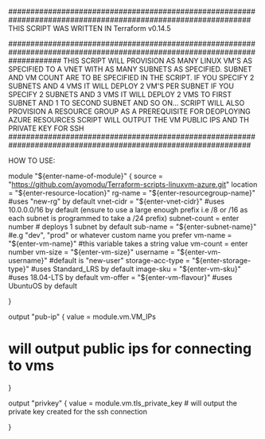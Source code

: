 ###############################################################################################################
THIS SCRIPT WAS WRITTEN IN Terraform v0.14.5

############################################################################################################################
THIS SCRIPT WILL PROVISION AS MANY LINUX VM'S AS SPECIFIED TO A VNET WITH AS MANY SUBNETS AS SPECIFIED.
SUBNET AND VM COUNT ARE TO BE SPECIFIED IN THE SCRIPT. IF YOU SPECIFY 2 SUBNETS AND 4 VMS IT WILL DEPLOY 2 VM'S PER SUBNET
IF YOU SPECIFY 2 SUBNETS AND 3 VMS IT WILL DEPLOY 2 VMS TO FIRST SUBNET AND 1 TO SECOND SUBNET AND SO ON...
SCRIPT WILL ALSO PROVISION A RESOURCE GROUP AS A PREREQUISITE FOR DEOPLOYING AZURE RESOURCES
SCRIPT WILL OUTPUT THE VM PUBLIC IPS AND TH PRIVATE KEY FOR SSH 
###############################################################################################################

HOW TO USE:

module "${enter-name-of-module}" {
	source = "https://github.com/ayomodu/Terraform-scripts-linuxvm-azure.git"
	location    	 = "${enter-resource-location}"	
	rg-name	    	 = "${enter-resourcegroup-name}" #uses "new-rg" by default
	vnet-cidr   	 = "${enter-vnet-cidr}" #uses 10.0.0.0/16 by default (ensure to use a large enough prefix i.e /8 or /16 as each subnet is programmed to take a /24 prefix)
	subnet-count	 =  enter number # deploys 1 subnet by default
	sub-name    	 = "${enter-subnet-name}" #e.g "dev", "prod" or whatever custom name you prefer
	vm-name     	 = "${enter-vm-name}" #this variable takes a string value
	vm-count    	 =  enter number
	vm-size	    	 = "${enter-vm-size}"
	username    	 = "${enter-vm-username}" #default is "new-user"
	storage-acc-type = "${enter-storage-type}" #uses Standard_LRS by default
	image-sku   	 = "${enter-vm-sku}" #uses 18.04-LTS by default
	vm-offer    	 = "${enter-vm-flavour}" #uses UbuntuOS by default
	

}


output "pub-ip" {
    value = module.vm.VM_IPs
  # will output public ips for connecting to vms
}



output "privkey" {
    value = module.vm.tls_private_key
    # will output the private key created for the ssh connection 
  
}
